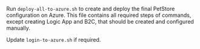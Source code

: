 Run ```deploy-all-to-azure.sh``` to create and deploy the final PetStore configuration on Azure. 
This file contains all required steps of commands, except creating Logic App and B2C, that should be created and configured manually.

Update ```login-to-azure.sh``` if required.

